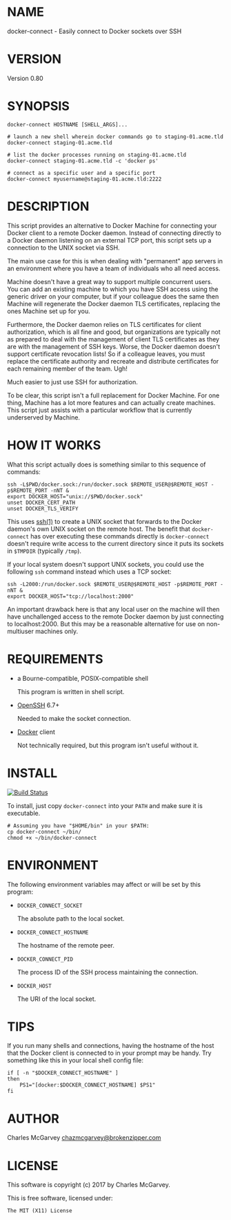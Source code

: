 # NAME

docker-connect - Easily connect to Docker sockets over SSH

# VERSION

Version 0.80

# SYNOPSIS

    docker-connect HOSTNAME [SHELL_ARGS]...

    # launch a new shell wherein docker commands go to staging-01.acme.tld
    docker-connect staging-01.acme.tld

    # list the docker processes running on staging-01.acme.tld
    docker-connect staging-01.acme.tld -c 'docker ps'

    # connect as a specific user and a specific port
    docker-connect myusername@staging-01.acme.tld:2222

# DESCRIPTION

This script provides an alternative to Docker Machine for connecting your Docker client to a remote
Docker daemon. Instead of connecting directly to a Docker daemon listening on an external TCP port,
this script sets up a connection to the UNIX socket via SSH.

The main use case for this is when dealing with "permanent" app servers in an environment where you
have a team of individuals who all need access.

Machine doesn't have a great way to support multiple concurrent users. You can add an existing
machine to which you have SSH access using the generic driver on your computer, but if your
colleague does the same then Machine will regenerate the Docker daemon TLS certificates, replacing
the ones Machine set up for you.

Furthermore, the Docker daemon relies on TLS certificates for client authorization, which is all
fine and good, but organizations are typically not as prepared to deal with the management of client
TLS certificates as they are with the management of SSH keys. Worse, the Docker daemon doesn't
support certificate revocation lists! So if a colleague leaves, you must replace the certificate
authority and recreate and distribute certificates for each remaining member of the team. Ugh!

Much easier to just use SSH for authorization.

To be clear, this script isn't a full replacement for Docker Machine. For one thing, Machine has
a lot more features and can actually create machines. This script just assists with a particular
workflow that is currently underserved by Machine.

# HOW IT WORKS

What this script actually does is something similar to this sequence of commands:

    ssh -L$PWD/docker.sock:/run/docker.sock $REMOTE_USER@$REMOTE_HOST -p$REMOTE_PORT -nNT &
    export DOCKER_HOST="unix://$PWD/docker.sock"
    unset DOCKER_CERT_PATH
    unset DOCKER_TLS_VERIFY

This uses [ssh(1)](http://man.he.net/man1/ssh) to create a UNIX socket that forwards to the Docker daemon's own UNIX socket on
the remote host. The benefit that `docker-connect` has over executing these commands directly is
`docker-connect` doesn't require write access to the current directory since it puts its sockets in
`$TMPDIR` (typically `/tmp`).

If your local system doesn't support UNIX sockets, you could use the following `ssh` command
instead which uses a TCP socket:

    ssh -L2000:/run/docker.sock $REMOTE_USER@$REMOTE_HOST -p$REMOTE_PORT -nNT &
    export DOCKER_HOST="tcp://localhost:2000"

An important drawback here is that any local user on the machine will then have unchallenged access
to the remote Docker daemon by just connecting to localhost:2000. But this may be a reasonable
alternative for use on non-multiuser machines only.

# REQUIREMENTS

- a Bourne-compatible, POSIX-compatible shell

    This program is written in shell script.

- [OpenSSH](https://www.openssh.com) 6.7+

    Needed to make the socket connection.

- [Docker](https://www.docker.com) client

    Not technically required, but this program isn't useful without it.

# INSTALL

[![Build Status](https://travis-ci.org/chazmcgarvey/docker-connect.svg?branch=master)](https://travis-ci.org/chazmcgarvey/docker-connect)

To install, just copy `docker-connect` into your `PATH` and make sure it is executable.

    # Assuming you have "$HOME/bin" in your $PATH:
    cp docker-connect ~/bin/
    chmod +x ~/bin/docker-connect

# ENVIRONMENT

The following environment variables may affect or will be set by this program:

- `DOCKER_CONNECT_SOCKET`

    The absolute path to the local socket.

- `DOCKER_CONNECT_HOSTNAME`

    The hostname of the remote peer.

- `DOCKER_CONNECT_PID`

    The process ID of the SSH process maintaining the connection.

- `DOCKER_HOST`

    The URI of the local socket.

# TIPS

If you run many shells and connections, having the hostname of the host that the Docker client is
connected to in your prompt may be handy. Try something like this in your local shell config file:

    if [ -n "$DOCKER_CONNECT_HOSTNAME" ]
    then
        PS1="[docker:$DOCKER_CONNECT_HOSTNAME] $PS1"
    fi

# AUTHOR

Charles McGarvey <chazmcgarvey@brokenzipper.com>

# LICENSE

This software is copyright (c) 2017 by Charles McGarvey.

This is free software, licensed under:

    The MIT (X11) License

